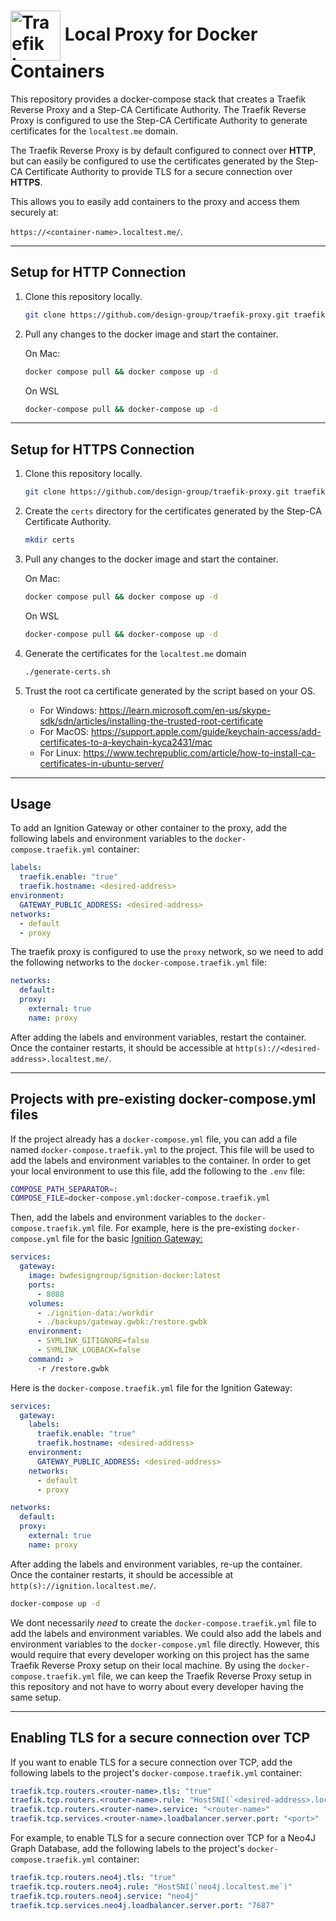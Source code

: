 <h1> <img src="https://doc.traefik.io/traefik/assets/img/traefikproxy-vertical-logo-color.svg" alt="Traefik Logo" height="80px" align="center" />  Local Proxy for Docker Containers </h1>

This repository provides a docker-compose stack that creates a Traefik Reverse Proxy and a Step-CA Certificate Authority. The Traefik Reverse Proxy is configured to use the Step-CA Certificate Authority to generate certificates for the `localtest.me` domain.

The Traefik Reverse Proxy is by default configured to connect over **HTTP**, but can easily be configured to use the certificates generated by the Step-CA Certificate Authority to provide TLS for a secure connection over **HTTPS**.

This allows you to easily add containers to the proxy and access them securely at:

`https://<container-name>.localtest.me/`.

___

## Setup for HTTP Connection

1. Clone this repository locally.

    ```sh
    git clone https://github.com/design-group/traefik-proxy.git traefik-proxy && cd traefik-proxy
    ```

2. Pull any changes to the docker image and start the container.
      
    On Mac:
    
	```sh
    docker compose pull && docker compose up -d
    ```
    
	On WSL
    
	```sh
    docker-compose pull && docker-compose up -d
    ```
___

## Setup for HTTPS Connection

1. Clone this repository locally.

    ```sh
    git clone https://github.com/design-group/traefik-proxy.git traefik-proxy && cd traefik-proxy
    ```
2. Create the `certs` directory for the certificates generated by the Step-CA Certificate Authority.

	```sh
	mkdir certs
	```

3. Pull any changes to the docker image and start the container.
      
    On Mac:
    
	```sh
    docker compose pull && docker compose up -d
    ```
    
	On WSL
    
	```sh
    docker-compose pull && docker-compose up -d
    ```

4. Generate the certificates for the `localtest.me` domain
   
	```sh
	./generate-certs.sh
	```

5. Trust the root ca certificate generated by the script based on your OS.

	- For Windows: https://learn.microsoft.com/en-us/skype-sdk/sdn/articles/installing-the-trusted-root-certificate
	- For MacOS: https://support.apple.com/guide/keychain-access/add-certificates-to-a-keychain-kyca2431/mac
	- For Linux: https://www.techrepublic.com/article/how-to-install-ca-certificates-in-ubuntu-server/
___

## Usage

To add an Ignition Gateway or other container to the proxy, add the following labels and environment variables to the `docker-compose.traefik.yml` container:

```yaml
labels:
  traefik.enable: "true"
  traefik.hostname: <desired-address>
environment:
  GATEWAY_PUBLIC_ADDRESS: <desired-address>
networks:
  - default
  - proxy
```

The traefik proxy is configured to use the `proxy` network, so we need to add the following networks to the `docker-compose.traefik.yml` file:

```yaml
networks:
  default:
  proxy:
    external: true
    name: proxy
```

After adding the labels and environment variables, restart the container. Once the container restarts, it should be accessible at `http(s)://<desired-address>.localtest.me/`.

___

## Projects with pre-existing docker-compose.yml files

If the project already has a `docker-compose.yml` file, you can add a file named `docker-compose.traefik.yml` to the project. This file will be used to add the labels and environment variables to the container. In order to get your local environment to use this file, add the following to the `.env` file:

```sh
COMPOSE_PATH_SEPARATOR=:
COMPOSE_FILE=docker-compose.yml:docker-compose.traefik.yml
```

Then, add the labels and environment variables to the `docker-compose.traefik.yml` file. For example, here is the pre-existing `docker-compose.yml` file for the basic [Ignition Gateway:](https://github.com/design-group/ignition-architecture-template)

```yaml
services:
  gateway:
    image: bwdesigngroup/ignition-docker:latest
    ports:
      - 8088
    volumes:
      - ./ignition-data:/workdir
      - ./backups/gateway.gwbk:/restore.gwbk
    environment:
      - SYMLINK_GITIGNORE=false
      - SYMLINK_LOGBACK=false
    command: >
      -r /restore.gwbk
```

Here is the `docker-compose.traefik.yml` file for the Ignition Gateway:

```yaml
services:
  gateway:
    labels:
      traefik.enable: "true"
      traefik.hostname: <desired-address>
    environment:
      GATEWAY_PUBLIC_ADDRESS: <desired-address>
    networks:
      - default
      - proxy

networks:
  default:
  proxy:
    external: true
    name: proxy
```

After adding the labels and environment variables, re-up the container. Once the container restarts, it should be accessible at `http(s)://ignition.localtest.me/`.

```sh
docker-compose up -d
```

We dont necessarily _need_ to create the `docker-compose.traefik.yml` file to add the labels and environment variables. We could also add the labels and environment variables to the `docker-compose.yml` file directly. However, this would require that every developer working on this project has the same Traefik Reverse Proxy setup on their local machine. By using the `docker-compose.traefik.yml` file, we can keep the Traefik Reverse Proxy setup in this repository and not have to worry about every developer having the same setup.

---

## Enabling TLS for a secure connection over TCP

If you want to enable TLS for a secure connection over TCP, add the following labels to the project's `docker-compose.traefik.yml` container:

```yaml
traefik.tcp.routers.<router-name>.tls: "true"
traefik.tcp.routers.<router-name>.rule: "HostSNI(`<desired-address>.localtest.me`)"
traefik.tcp.routers.<router-name>.service: "<router-name>"
traefik.tcp.services.<router-name>.loadbalancer.server.port: "<port>"
```

For example, to enable TLS for a secure connection over TCP for a Neo4J Graph Database, add the following labels to the project's `docker-compose.traefik.yml` container:

```yaml
traefik.tcp.routers.neo4j.tls: "true"
traefik.tcp.routers.neo4j.rule: "HostSNI(`neo4j.localtest.me`)"
traefik.tcp.routers.neo4j.service: "neo4j"
traefik.tcp.services.neo4j.loadbalancer.server.port: "7687"
```
